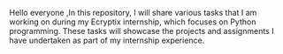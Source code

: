 Hello everyone ,In this repository, I will share various tasks that I am working on during my Ecryptix internship, which focuses on Python programming. These tasks will showcase the projects and assignments I have undertaken as part of my internship experience.
